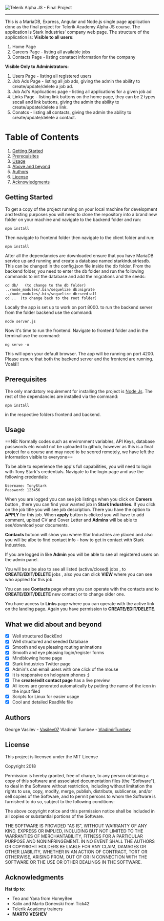 

![Telerik Alpha JS - Final Project](https://vignette.wikia.nocookie.net/marveldatabase/images/8/8f/Stark_Industries_logo.png/revision/latest?cb=20150108032438)

------
This is a MariaDB, Express, Angular and Node.js single page application done as the final project for Telerik Academy Alpha JS course. The application is Stark Industries' company web page. 
The structure of the application is:
**Visible to all users:**
1. Home Page
2. Careers Page - listing all available jobs
3. Contacts Page - listing conatact information for the company

**Visible Only to Administrators:**
1. Users Page - listing all registered users
1. Job Ads Page - listing all job ads,  giving the admin the ability to  create/update/delete a job ad.
1. Job Ad's Applications page - listing all applications for a given job ad
1. Links Page - listing link buttons on the home page, they can be 2 types socail and link buttons,  giving the admin the ability to create/update/delete a link.
1. Conatcs - listing all contacts, giving the admin the ability to create/update/delete a contact.

# Table of Contents

1. [Getting Started](#gettingStarted)
2. [Prerequisites](#Prerequisites)
3. [Usage](#usage)
4. [Above and beyond](#AboveAndBeyond)
5. [Authors](#authors)
6. [License](#license)
7. [Acknowledgments](#Acknowledgments)

## Getting Started <a name="gettingStarted"></a>
To get a copy of the project running on your local machine for development and testing purposes you will need to clone the repository into a brand new folder on your machine and navigate to the backend folder and run:
```
npm install
```
Then navigate to frontend folder then navigate to the client folder and run:
```
npm install
```
After all the dependancies are downloaded ensure that you have MariaDB service up and running and create a database named starkindustriesdb. This can be changed in the config.json file inside the db folder. From the backend folder, you need to enter the db folder and run the following commands to init the database and add the migrations and the seeds:
```
cd db/   (to change to the db folder)
../node_modules/.bin/sequelize db:migrate
../node_modules/.bin/sequelize db:seed:all
cd ..  (to change back to the root folder)
```
Locally the app is set up to work on port 8000. to run the backend server from the folder backend use the command:
```
node server.js
```
Now it's time to run the frontend. Navigate to frontend folder and in the terminal use the command:
```
ng serve -o
```
This will open your default browser. The app will be running on port 4200.
Please esnure that both the backend server and the frontend are running.
Voalá!!
## Prerequisites <a name ="Prerequisites"></a>

The only mandatory requirement for installing the project is [Node Js](https://nodejs.org/dist/v8.11.1/node-v8.11.1-x64.msi). The rest of the dependancies are installed via the command:

```
npm install
```
in the respective folders frontend and backend.

## Usage <a name ="Usage"></a>
==NB: Normally codes such as environment variables, API Keys, database passwords etc would not be uploaded to github, however as this is a final project for a course and may need to be scored remotely, we have left the information visible to everyone==

To be able to experience the app's full capabilities, you will need to login with Tony Stark's credentials.
Navigate to the login page and use the following credentials:
```
Username: TonyStark
Password: 123456
```
When you are logged you can see job listings when you click on **Careers** button , there you can find your wanted job in **Stark Industries**. If you click on the job title you will see job description. There you have the option to **APPLY** for this job. When **apply** button is clicked you will have to add comment, upload CV and Cover Letter and **Admins** will be able to see/download your documents.

**Contacts** butoon will show you where Star Industries are placed and also you will be albe to find contact info - how to get in contact with Stark Industries.

If you are logged in like **Admin** you will be able to see all registered users on the admin panel.

 You will be albe also to see all listed (active/closed) jobs , to **CREATE/EDIT/DELETE** jobs , also you can click **VIEW** where you can see who applied for this job. 

You can see **Contacts** page where you can operate with the contacts and to **CREATE/EDIT/DELETE** new contact or to change older one. 

You have access to **Links** page where you can operate with the active link on the landing page. Again you have permission to **CREATE/EDIT/DELETE**.

## What we did about and beyond <a name ="AboveAndBeyond"></a>
- [x] Well structured BackEnd
- [x] Well structured and seeded Database
- [x] Smooth and eye pleasing routing animations
- [x] Smooth and eye pleasing login/register forms
- [x] Mindblowing home page
- [x] Stark Industries Twitter page
- [x] Admin's can email users with one click of the mouse
- [x] It is responsive on hologram phones ;)
- [x] The **create/edit contact page** has a live preview
- [x] All icons are generated automatically by putting the name of the icon in the input filed
- [x] Scripts for Linux for easier usage
- [x] Cool and detailed ReadMe file

## Authors<a name ="authors"></a>

George Vasilev  - [Vasilev07](#https://github.com/Vasilev07)
Vladimir Tumbev - [VladimirTumbev](#https://github.com/VladimirTumbev)

## License<a name ="license"></a>

This project is licensed under the MIT License

  

Copyright 2018

  

Permission is hereby granted, free of charge, to any person obtaining a copy of this software and associated documentation files (the "Software"), to deal in the Software without restriction, including without limitation the rights to use, copy, modify, merge, publish, distribute, sublicense, and/or sell copies of the Software, and to permit persons to whom the Software is furnished to do so, subject to the following conditions:

  

The above copyright notice and this permission notice shall be included in all copies or substantial portions of the Software.

  

THE SOFTWARE IS PROVIDED "AS IS", WITHOUT WARRANTY OF ANY KIND, EXPRESS OR IMPLIED, INCLUDING BUT NOT LIMITED TO THE WARRANTIES OF MERCHANTABILITY, FITNESS FOR A PARTICULAR PURPOSE AND NONINFRINGEMENT. IN NO EVENT SHALL THE AUTHORS OR COPYRIGHT HOLDERS BE LIABLE FOR ANY CLAIM, DAMAGES OR OTHER LIABILITY, WHETHER IN AN ACTION OF CONTRACT, TORT OR OTHERWISE, ARISING FROM, OUT OF OR IN CONNECTION WITH THE SOFTWARE OR THE USE OR OTHER DEALINGS IN THE SOFTWARE.

## Acknowledgments<a name ="Acknowledgments"></a>

**Hat tip to**: 
+ Teo and Yana from HoneyBee
+ Kalin and Marto Donevski from Tick42
+ Telerik Academy trainers
+ **MARTO VESHEV**
 